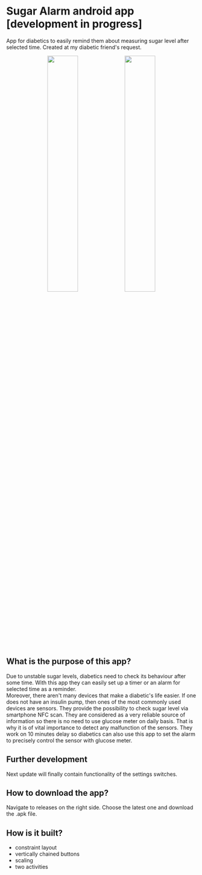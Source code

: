 # Sugar Alarm android app [development in progress]
App for diabetics to easily remind them about measuring sugar level after selected time. Created at my diabetic friend's request.

<p align="center">
  <img src="https://user-images.githubusercontent.com/98673048/224492495-868e3275-de42-4583-9e66-59ba8ab5b0f0.png" width=40%>
  <img src="https://user-images.githubusercontent.com/98673048/224492451-f4cc459b-7084-4bdb-b686-410cde3ccca4.png" width=40%>

</p>


## What is the purpose of this app?
Due to unstable sugar levels, diabetics need to check its behaviour after some time. With this app they can easily set up a timer or an alarm for selected time as a reminder. 
<br>
Moreover, there aren't many devices that make a diabetic's life easier. If one does not have an insulin pump, then ones of the most commonly used devices are sensors. They provide the possibility to check sugar level via smartphone NFC scan. They are considered as a very reliable source of information so there is no need to use glucose meter on daily basis. That is why it is of vital importance to detect any malfunction of the sensors. They work on 10 minutes delay so diabetics can also use this app to set the alarm to precisely control the sensor with glucose meter.


## Further development
Next update will finally contain functionality of the settings switches. 


## How to download the app?
Navigate to releases on the right side. Choose the latest one and download the .apk file.


## How is it built?
* constraint layout
* vertically chained buttons
* scaling
* two activities
